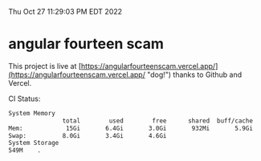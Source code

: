 Thu Oct 27 11:29:03 PM EDT 2022

# angular fourteen scam


This project is live at [https://angularfourteenscam.vercel.app/](https://angularfourteenscam.vercel.app/ "dog!") thanks to Github and Vercel.

CI Status: 

```bash
System Memory
               total        used        free      shared  buff/cache   available
Mem:            15Gi       6.4Gi       3.0Gi       932Mi       5.9Gi       7.6Gi
Swap:          8.0Gi       3.4Gi       4.6Gi
System Storage
549M	.
```
```bash
